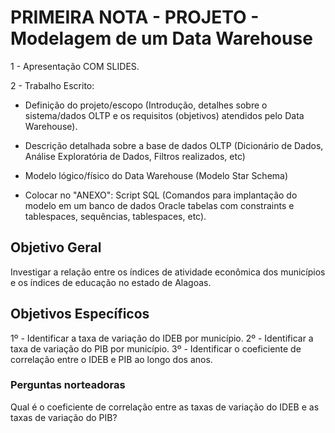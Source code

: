 # PRIMEIRA NOTA - PROJETO - Modelagem de um Data Warehouse

1 - Apresentação COM SLIDES.

2 - Trabalho Escrito:

- Definição do projeto/escopo (Introdução, detalhes sobre o sistema/dados OLTP e os requisitos (objetivos) atendidos pelo Data Warehouse).

- Descrição detalhada sobre a base de dados OLTP (Dicionário de Dados,  Análise Exploratória de Dados, Filtros realizados, etc)

- Modelo lógico/físico do Data Warehouse (Modelo Star Schema)

- Colocar no "ANEXO": Script SQL (Comandos para implantação do modelo em um banco de dados Oracle
tabelas com constraints e tablespaces, sequências, tablespaces, etc).

## Objetivo Geral

Investigar a relação entre os índices de atividade econômica dos municípios e os índices de educação no estado de Alagoas.

## Objetivos Específicos

1º - Identificar a taxa de variação do IDEB por município.
2º - Identificar a taxa de variação do PIB por município.
3º - Identificar o coeficiente de correlação entre o IDEB e PIB ao longo dos anos.

### Perguntas norteadoras

Qual é o coeficiente de correlação entre as taxas de variação do IDEB e as taxas de variação do PIB?
